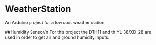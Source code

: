 # WeatherStation
An Arduino project for a low cost weather station

##Humidity Sensor/n
For this project the DTH11 and th YL-38/XD-28 are used in order to get air and ground humidity inputs.

